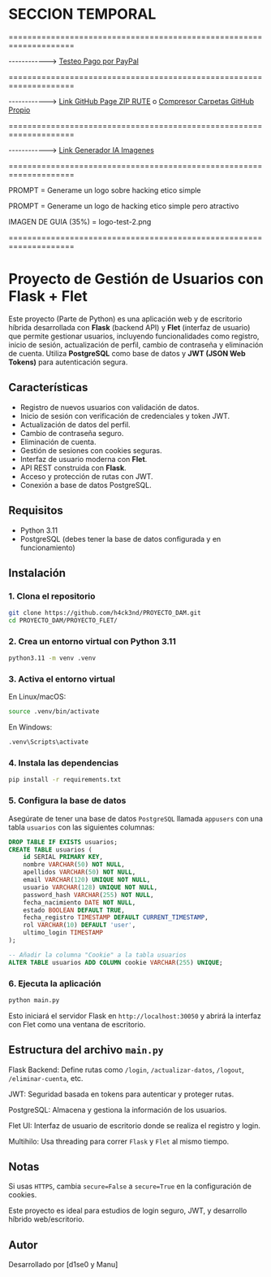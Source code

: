# SECCION TEMPORAL
====================================================================

------------> [Testeo Pago por PayPal](https://developer.paypal.com/dashboard/accounts/edit/4833772595041315099?accountName=sb-i7i4e40213015@personal.example.com)

====================================================================

------------> [Link GitHub Page ZIP RUTE](https://download-directory.github.io/) o [Compresor Carpetas GitHub Propio](https://h4ck3nd.github.io/COMPRESOR_CARPETAS_GITHUB/)

====================================================================

------------> [Link Generador IA Imagenes](https://raphael.app/es)

====================================================================

PROMPT = Generame un logo sobre hacking etico simple

PROMPT = Generame un logo de hacking etico simple pero atractivo

IMAGEN DE GUIA (35%) = logo-test-2.png

====================================================================


# Proyecto de Gestión de Usuarios con Flask + Flet

Este proyecto (Parte de Python) es una aplicación web y de escritorio híbrida desarrollada con **Flask** (backend API) y **Flet** (interfaz de usuario) que permite gestionar usuarios, incluyendo funcionalidades como registro, inicio de sesión, actualización de perfil, cambio de contraseña y eliminación de cuenta. Utiliza **PostgreSQL** como base de datos y **JWT (JSON Web Tokens)** para autenticación segura.

## Características

- Registro de nuevos usuarios con validación de datos.
- Inicio de sesión con verificación de credenciales y token JWT.
- Actualización de datos del perfil.
- Cambio de contraseña seguro.
- Eliminación de cuenta.
- Gestión de sesiones con cookies seguras.
- Interfaz de usuario moderna con **Flet**.
- API REST construida con **Flask**.
- Acceso y protección de rutas con JWT.
- Conexión a base de datos PostgreSQL.

## Requisitos

- Python 3.11
- PostgreSQL (debes tener la base de datos configurada y en funcionamiento)

## Instalación

### 1. Clona el repositorio

```bash
git clone https://github.com/h4ck3nd/PROYECTO_DAM.git
cd PROYECTO_DAM/PROYECTO_FLET/
```

### 2. Crea un entorno virtual con Python 3.11

```bash
python3.11 -m venv .venv
```

### 3. Activa el entorno virtual

En Linux/macOS:

```bash
source .venv/bin/activate
```

En Windows:

```bash
.venv\Scripts\activate
```

### 4. Instala las dependencias

```bash
pip install -r requirements.txt
```

### 5. Configura la base de datos

Asegúrate de tener una base de datos `PostgreSQL` llamada `appusers` con una tabla `usuarios` con las siguientes columnas:

```sql
DROP TABLE IF EXISTS usuarios;
CREATE TABLE usuarios (
    id SERIAL PRIMARY KEY,
    nombre VARCHAR(50) NOT NULL,
    apellidos VARCHAR(50) NOT NULL,
    email VARCHAR(120) UNIQUE NOT NULL,
    usuario VARCHAR(128) UNIQUE NOT NULL,
    password_hash VARCHAR(255) NOT NULL,
    fecha_nacimiento DATE NOT NULL,
    estado BOOLEAN DEFAULT TRUE,
    fecha_registro TIMESTAMP DEFAULT CURRENT_TIMESTAMP,
    rol VARCHAR(10) DEFAULT 'user',
    ultimo_login TIMESTAMP
);

-- Añadir la columna "Cookie" a la tabla usuarios
ALTER TABLE usuarios ADD COLUMN cookie VARCHAR(255) UNIQUE;
```

### 6. Ejecuta la aplicación

```bash
python main.py
```

Esto iniciará el servidor Flask en `http://localhost:30050` y abrirá la interfaz con Flet como una ventana de escritorio.

## Estructura del archivo `main.py`

Flask Backend: Define rutas como `/login`, `/actualizar-datos`, `/logout`, `/eliminar-cuenta`, etc.

JWT: Seguridad basada en tokens para autenticar y proteger rutas.

PostgreSQL: Almacena y gestiona la información de los usuarios.

Flet UI: Interfaz de usuario de escritorio donde se realiza el registro y login.

Multihilo: Usa threading para correr `Flask` y `Flet` al mismo tiempo.

## Notas

Si usas `HTTPS`, cambia `secure=False` a `secure=True` en la configuración de cookies.

Este proyecto es ideal para estudios de login seguro, JWT, y desarrollo híbrido web/escritorio.

## Autor

Desarrollado por [d1se0 y Manu]
